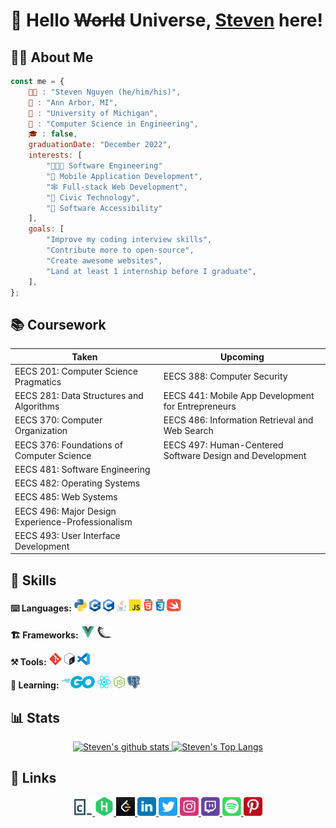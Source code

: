 # 👋 Hello ~~World~~ Universe, [Steven](https://www.xosnos.com) here!

## 👦🏻 About Me
```javaScript
const me = {
	👨🏻 : "Steven Nguyen (he/him/his)",
	📍 : "Ann Arbor, MI",
	🏫 : "University of Michigan",
	📜 : "Computer Science in Engineering",
	🎓 : false,
	graduationDate: "December 2022",
	interests: [
		"👨🏻‍💻 Software Engineering"
		"📱 Mobile Application Development",
		"🕸️ Full-stack Web Development",
		"🤝 Civic Technology",
		"🦻 Software Accessibility"
	],
	goals: [
		"Improve my coding interview skills",
		"Contribute more to open-source",
		"Create awesome websites",
		"Land at least 1 internship before I graduate",
	],
};
```

## 📚 Coursework
| Taken | Upcoming |
|--|--|
| EECS 201: Computer Science Pragmatics | EECS 388: Computer Security |
| EECS 281: Data Structures and Algorithms | EECS 441: Mobile App Development for Entrepreneurs |
| EECS 370: Computer Organization | EECS 486: Information Retrieval and Web Search |
| EECS 376: Foundations of Computer Science | EECS 497: Human-Centered Software Design and Development |
| EECS 481: Software Engineering |  |
| EECS 482: Operating Systems |  |
| EECS 485: Web Systems |  |
| EECS 496: Major Design Experience-Professionalism |  |
| EECS 493: User Interface Development |  |

## 🐥 Skills
<p>
	<strong>⌨️ Languages:</strong>
	<img src="icons/python.svg" alt="Python" height="20"/>
	<img src="icons/cpp.svg" alt="C++" height="20"/>
	<img src="icons/c.svg" alt="C" height="20"/>
	<img src="icons/java.svg" alt="Java" height="20"/>
	<img src="icons/javascript.svg" alt="JavaScript" height="20"/>
	<img src="icons/html5.svg" alt="HTML" height="20"/>
	<img src="icons/css3.svg" alt="CSS" height="20"/>
	<img src="icons/swift.svg" alt="Swift" height="20"/>
</p>
<p>
	<strong>🏗️ Frameworks:</strong>
	<img src="icons/vuejs.svg" alt="Vue.js" height="20"/>
	<img src="icons/flask.svg" alt="Flask" height="20"/>
</p>
<p>
	<strong>⚒️ Tools:</strong>
	<img alt="Git" src="icons/git.svg" height="20"/>
	<img src="icons/bash.svg" alt="Bash" height="20"/>
	<img src="icons/vscode.svg" alt="Visual Studio Code" height="20"/>
</p>
<p>
	<strong>🌴 Learning:</strong>
	<img src="icons/golang.svg" alt="Swift" height="20"/>
	<img src="icons/reactjs.svg" alt="React.js" height="20"/>
	<img src="icons/nodejs.svg" alt="Node.js" height="20"/>
	<img src="icons/postgresql.svg" alt="PostgreSQL" height="20"/>
</p>

## 📊 Stats
<div align="center">
	<a href="https://github.com/anuraghazra/github-readme-stats">
		<img height="200" src="https://github-readme-stats.vercel.app/api?username=xosnos&count_private=true&show_icons=true&theme=react&hide_rank=true" alt="Steven's github stats">
	</a>
	<a href="https://github.com/anuraghazra/github-readme-stats">
		<img height="200" src="https://github-readme-stats.vercel.app/api/top-langs/?username=xosnos&theme=react&layout=compact" alt="Steven's Top Langs">
	</a>
</div>

## 🔗 Links
<div align="center">
	<a href="https://www.codecademy.com/profiles/xosnos" target="_blank">
		<img src="icons/codecademy.svg" alt="Codecademy" width="30"/>
	</a>
	<a href="https://www.hackerrank.com/xosnos" target="_blank">
		<img src="icons/hackerrank.svg" alt="HackerRank" width="30"/>
	</a>
	<a href="https://leetcode.com/xosnos/" target="_blank">
		<img src="icons/leetcode.jpg" alt="LeetCode" width="30"/>
	</a>
	<a href="https://www.linkedin.com/in/xosnos/" target="_blank">
		<img src="icons/linkedin.svg" alt="LinkedIn" width="30"/>
	</a>
	<a href="https://twitter.com/xosnos" target="_blank">
		<img src="icons/twitter.svg" alt="Twitter" width="30"/>
	</a>
	<a href="https://www.instagram.com/xosnos_/" target="_blank">
		<img src="icons/instagram.svg" alt="Instagram" width="30"/>
	</a>
	<a href="https://www.twitch.tv/xosnos" target="_blank">
		<img src="icons/twitch.svg" alt="Twitch" width="30"/>
	</a>
	<a href="https://open.spotify.com/user/12528730?si=0701f323a71a4641" target="_blank">
		<img src="icons/spotify.svg" alt="Spotify" width="30"/>
	</a>
	<a href="https://www.pinterest.com/xosnos_/" target="_blank">
		<img src="icons/pinterest.svg" alt="Pinterest" width="30"/>
	</a>
</div>
